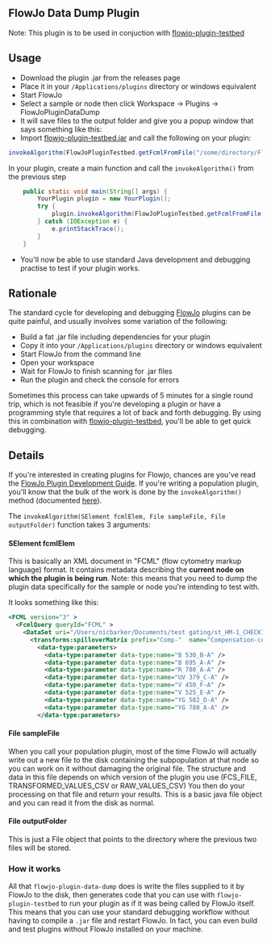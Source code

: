 ## FlowJo Data Dump Plugin

Note: This plugin is to be used in conjuction with [flowjo-plugin-testbed](https://github.com/nicbarker/flowjo-plugin-testbed)

## Usage
- Download the plugin .jar from the releases page
- Place it in your `/Applications/plugins` directory or windows equivalent
- Start FlowJo
- Select a sample or node then click Workspace -> Plugins -> FlowJoPluginDataDump
- It will save files to the output folder and give you a popup window that says something like this:
- Import [flowjo-plugin-testbed.jar](https://github.com/nicbarker/flowjo-plugin-testbed) and call the following on your plugin:
```Java
invokeAlgorithm(FlowJoPluginTestbed.getFcmlFromFile("/some/directory/FlowJo Plugin Data Dump/fcmlQueryElement.xml"), FlowJoPluginTestbed.createFileObject("/some/directory/FlowJo Plugin Data Dump/st_HM-1_CHECK192_001..ExtNode.csv"), FlowJoPluginTestbed.createFileObject("/some/directory/FlowJo Plugin Data Dump"));
```
In your plugin, create a main function and call the `invokeAlgorithm()` from the previous step
```Java
    public static void main(String[] args) {
        YourPlugin plugin = new YourPlugin();
        try {
            plugin.invokeAlgorithm(FlowJoPluginTestbed.getFcmlFromFile("/some/directory/FlowJo Plugin Data Dump/fcmlQueryElement.xml"), FlowJoPluginTestbed.createFileObject("/some/directory/FlowJo Plugin Data Dump/st_HM-1_CHECK192_001..ExtNode.csv"), FlowJoPluginTestbed.createFileObject("/some/directory/FlowJo Plugin Data Dump"));
        } catch (IOException e) {
            e.printStackTrace();
        }
    }
```

- You'll now be able to use standard Java development and debugging practise to test if your plugin works.

## Rationale
The standard cycle for developing and debugging [FlowJo](https://www.flowjo.com/) plugins can be quite painful, and usually involves some variation of the following:

- Build a fat .jar file including dependencies for your plugin
- Copy it into your `/Applications/plugins` directory or windows equivalent
- Start FlowJo from the command line
- Open your workspace
- Wait for FlowJo to finish scanning for .jar files
- Run the plugin and check the console for errors

Sometimes this process can take upwards of 5 minutes for a single round trip, which is not feasible if you're developing a plugin or have a programming style that requires a lot of back and forth debugging. By using this in combination with [flowjo-plugin-testbed](https://github.com/nicbarker/flowjo-plugin-testbed), you'll be able to get quick debugging.

## Details
If you're interested in creating plugins for Flowjo, chances are you've read the [FlowJo Plugin Development Guide](https://flowjollc.gitbooks.io/flowjo-plugin-developers-guide/content/).
If you're writing a population plugin, you'll know that the bulk of the work is done by the `invokeAlgorithm()` method (documented [here](https://flowjollc.gitbooks.io/flowjo-plugin-developers-guide/content/calculation_methods.html)).

The `invokeAlgorithm(SElement fcmlElem, File sampleFile, File outputFolder)` function takes 3 arguments:

#### SElement fcmlElem
This is basically an XML document in "FCML" (flow cytometry markup language) format. It contains metadata describing the __current node on which the plugin is being run__. Note: this means that you need to dump the plugin data specifically for the sample or node you're intending to test with.

It looks something like this:
```xml
<FCML version="3" >
  <FcmlQuery queryId="FCML" >
    <DataSet uri="/Users/nicbarker/Documents/test gating/st_HM-1_CHECK192_001.fcs" >
      <transforms:spilloverMatrix prefix="Comp-"  name="Compensation-copy"  editable="1"  color="#00ccff"  version="FlowJo-10.4"  status="FINALIZED"  transforms:id="ce3c3c11-eef9-4505-b2c6-54495cce1ac4"  suffix="" >
        <data-type:parameters>
          <data-type:parameter data-type:name="B 530_B-A" />
          <data-type:parameter data-type:name="B 695_A-A" />
          <data-type:parameter data-type:name="R 780_A-A" />
          <data-type:parameter data-type:name="UV 379_C-A" />
          <data-type:parameter data-type:name="V 450_F-A" />
          <data-type:parameter data-type:name="V 525_E-A" />
          <data-type:parameter data-type:name="YG 582_D-A" />
          <data-type:parameter data-type:name="YG 780_A-A" />
        </data-type:parameters>
```


#### File sampleFile
When you call your population plugin, most of the time FlowJo will actually write out a new file to the disk containing the subpopulation at that node so you can work on it without damaging the original file. The structure and data in this file depends on which version of the plugin you use (FCS_FILE, TRANSFORMED_VALUES_CSV or RAW_VALUES_CSV) You then do your processing on that file and return your results. This is a basic java file object and you can read it from the disk as normal.

#### File outputFolder
This is just a File object that points to the directory where the previous two files will be stored.


### How it works
All that `flowjo-plugin-data-dump` does is write the files supplied to it by FlowJo to the disk, then generates code that you can use with `flowjo-plugin-testbed` to run your plugin as if it was being called by FlowJo itself. This means that you can use your standard debugging workflow without having to compile a `.jar` file and restart FlowJo. In fact, you can even build and test plugins without FlowJo installed on your machine.
